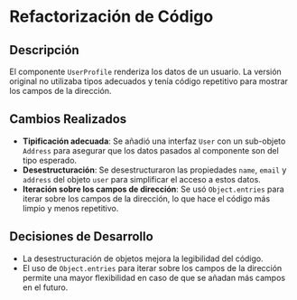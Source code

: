 # Refactorización de Código

## Descripción

El componente `UserProfile` renderiza los datos de un usuario. La versión original no utilizaba tipos adecuados y tenía código repetitivo para mostrar los campos de la dirección.

## Cambios Realizados

- **Tipificación adecuada**: Se añadió una interfaz `User` con un sub-objeto `Address` para asegurar que los datos pasados al componente son del tipo esperado.
- **Desestructuración**: Se desestructuraron las propiedades `name`, `email` y `address` del objeto `user` para simplificar el acceso a estos datos.
- **Iteración sobre los campos de dirección**: Se usó `Object.entries` para iterar sobre los campos de la dirección, lo que hace el código más limpio y menos repetitivo.

## Decisiones de Desarrollo

- La desestructuración de objetos mejora la legibilidad del código.
- El uso de `Object.entries` para iterar sobre los campos de la dirección permite una mayor flexibilidad en caso de que se añadan más campos en el futuro.
